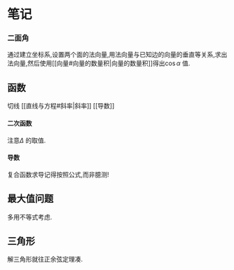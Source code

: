 # 笔记

### 二面角

通过建立坐标系,设置两个面的法向量,用法向量与已知边的向量的垂直等关系,求出法向量,然后使用[[向量#向量的数量积|向量的数量积]]得出$\cos \alpha$ 值.

## 函数

切线 [[直线与方程#斜率|斜率]] [[导数]]

#### 二次函数

注意$\Delta$ 的取值.

#### 导数

复合函数求导记得按照公式,而非臆测!

## 最大值问题

多用不等式考虑.

## 三角形

解三角形就往正余弦定理凑.